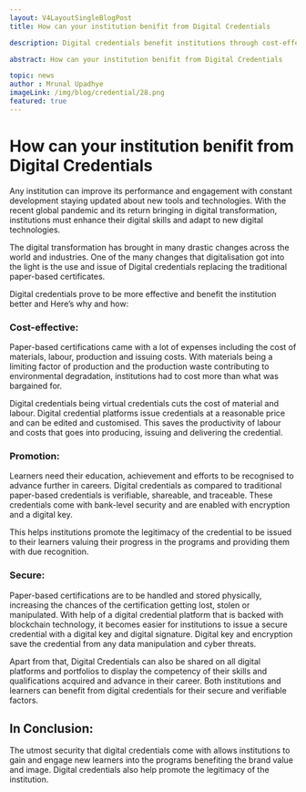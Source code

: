```yaml
---
layout: V4LayoutSingleBlogPost
title: How can your institution benifit from Digital Credentials

description: Digital credentials benefit institutions through cost-effectiveness, promotion, and enhanced security, attracting learners and promoting legitimacy.

abstract: How can your institution benifit from Digital Credentials

topic: news
author : Mrunal Upadhye
imageLink: /img/blog/credential/28.png
featured: true
---
```

# How can your institution benifit from Digital Credentials

Any institution can improve its performance and engagement with constant development staying updated about new tools and technologies. With the recent global pandemic and its return bringing in digital transformation, institutions must enhance their digital skills and adapt to new digital technologies.

The digital transformation has brought in many drastic changes across the world and industries. One of the many changes that digitalisation got into the light is the use and issue of Digital credentials replacing the traditional paper-based certificates.

Digital credentials prove to be more effective and benefit the institution better and Here’s why and how:

### Cost-effective:

Paper-based certifications came with a lot of expenses including the cost of materials, labour, production and issuing costs. With materials being a limiting factor of production and the production waste contributing to environmental degradation, institutions had to cost more than what was bargained for. 

Digital credentials being virtual credentials cuts the cost of material and labour. Digital credential platforms issue credentials at a reasonable price and can be edited and customised. This saves the productivity of labour and costs that goes into producing, issuing and delivering the credential.

### Promotion:

Learners need their education, achievement and efforts to be recognised to advance further in careers. Digital credentials as compared to traditional paper-based credentials is verifiable, shareable, and traceable. These credentials come with bank-level security and are enabled with encryption and a digital key.

This helps institutions promote the legitimacy of the credential to be issued to their learners valuing their progress in the programs and providing them with due recognition. 

### Secure:

Paper-based certifications are to be handled and stored physically, increasing the chances of the certification getting lost, stolen or manipulated. With help of a digital credential platform that is backed with blockchain technology, it becomes easier for institutions to issue a secure credential with a digital key and digital signature. Digital key and encryption save the credential from any data manipulation and cyber threats.

Apart from that, Digital Credentials can also be shared on all digital platforms and portfolios to display the competency of their skills and qualifications acquired and advance in their career. Both institutions and learners can benefit from digital credentials for their secure and verifiable factors.

## In Conclusion:

The utmost security that digital credentials come with allows institutions to gain and engage new learners into the programs benefiting the brand value and image. Digital credentials also help promote the legitimacy of the institution. 







